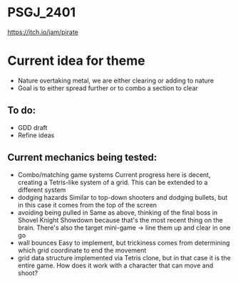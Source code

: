 # PSGJ_2401
https://itch.io/jam/pirate

# Current idea for theme
- Nature overtaking metal, we are either clearing or adding to nature
- Goal is to either spread further or to combo a section to clear

## To do:
- GDD draft
- Refine ideas

## Current mechanics being tested:
- Combo/matching game systems
Current progress here is decent, creating a Tetris-like system of a grid. This can be extended to a different system
- dodging hazards
Similar to top-down shooters and dodging bullets, but in this case it comes from the top of the screen
- avoiding being pulled in
Same as above, thinking of the final boss in Shovel Knight Showdown because that's the most recent thing on the brain. There's also the target mini-game -> line them up and clear in one go
- wall bounces
Easy to implement, but trickiness comes from determining which grid coordinate to end the movement
- grid data structure
implemented via Tetris clone, but in that case it is the entire game. How does it work with a character that can move and shoot?
